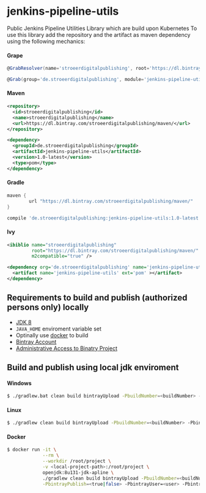 # jenkins-pipeline-utils
Public Jenkins Pipeline Utilities Library which are build upon Kubernetes
To use this library add the repository and the artifact as maven dependency using the following mechanics:

#### Grape
```groovy
@GrabResolver(name='stroeerdigitalpublishing', root='https://dl.bintray.com/stroeerdigitalpublishing/maven/')
```

```groovy
@Grab(group='de.stroeerdigitalpublishing', module='jenkins-pipeline-utils', version='1.0-latest')
```

#### Maven
```xml
<repository>
  <id>stroeerdigitalpublishing</id>
  <name>stroeerdigitalpublishing</name>
  <url>https://dl.bintray.com/stroeerdigitalpublishing/maven/</url>
</repository>
```

```xml
<dependency>
  <groupId>de.stroeerdigitalpublishing</groupId>
  <artifactId>jenkins-pipeline-utils</artifactId>
  <version>1.0-latest</version>
  <type>pom</type>
</dependency>
```

#### Gradle
```groovy
maven {
        url "https://dl.bintray.com/stroeerdigitalpublishing/maven/"
}
```

```groovy
compile 'de.stroeerdigitalpublishing:jenkins-pipeline-utils:1.0-latest'
```

#### Ivy
```xml
<ibiblio name="stroeerdigitalpublishing" 
         root="https://dl.bintray.com/stroeerdigitalpublishing/maven/" 
         m2compatible="true" />
```

```xml
<dependency org='de.stroeerdigitalpublishing' name='jenkins-pipeline-utils' rev='1.0-latest'>
  <artifact name='jenkins-pipeline-utils' ext='pom' ></artifact>
</dependency>
```

## Requirements to build and publish (authorized persons only) locally 

- [JDK 8](http://www.oracle.com/technetwork/pt/java/javase/downloads/jdk8-downloads-2133151.html)
- ``JAVA_HOME`` enviroment variable set
- Optinally use [docker](https://www.docker.com/) to build
- [Bintray Account](https://bintray.com/)
- [Administrative Access to Binatry Project](https://bintray.com/stroeerdigitalpublishing/maven/jenkins-pipeline-utils)

## Build and publish using local jdk enviroment

#### Windows
```sh
$ ./gradlew.bat clean build bintrayUpload -PbuildNumber=<buildNumber> -PbintrayPublish=<true|false> -PbintrayUser=<user> -PbintrayApiKey=<apiKey>
```

#### Linux
```sh
$ ./gradlew clean build bintrayUpload -PbuildNumber=<buildNumber> -PbintrayPublish=<true|false> -PbintrayUser=<user> -PbintrayApiKey=<apiKey>
```

#### Docker

```sh
$ docker run -it \
             --rm \
             --workdir /root/project \
             -v <local-project-path>:/root/project \
             openjdk:8u131-jdk-apline \
             ./gradlew clean build bintrayUpload -PbuildNumber=<buildNumber> \
             -PbintrayPublish=<true|false> -PbintrayUser=<user> -PbintrayApiKey=<apiKey>
```


